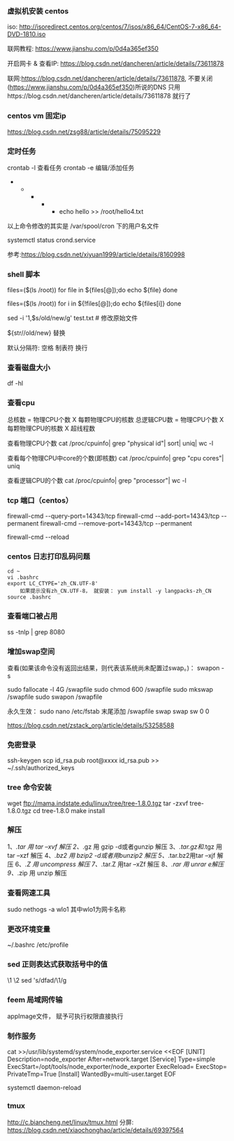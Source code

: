 ### 虚拟机安装 centos

iso: http://isoredirect.centos.org/centos/7/isos/x86_64/CentOS-7-x86_64-DVD-1810.iso

联网教程: https://www.jianshu.com/p/0d4a365ef350

开启网卡 & 查看IP: https://blog.csdn.net/dancheren/article/details/73611878

联网:https://blog.csdn.net/dancheren/article/details/73611878, 不要关闭(https://www.jianshu.com/p/0d4a365ef350)所说的DNS
只用https://blog.csdn.net/dancheren/article/details/73611878  就行了

### centos vm 固定ip
https://blog.csdn.net/zsg88/article/details/75095229


### 定时任务
crontab -l 查看任务
crontab -e 编辑/添加任务
* * * * * echo hello >> /root/hello4.txt

以上命令修改的其实是  /var/spool/cron 下的用户名文件

systemctl status crond.service


参考:https://blog.csdn.net/xiyuan1999/article/details/8160998


### shell 脚本
files=($(ls /root))
for file in ${files[@]);do
	echo ${file}
done

files=($(ls /root))
for i in ${!files[@]);do
	echo ${files[i]}
done

sed -i '1,$s/old/new/g' test.txt # 修改原始文件

${str//old/new} 替换

默认分隔符: 空格 制表符 换行

### 查看磁盘大小
 df -hl 

### 查看cpu
总核数 = 物理CPU个数 X 每颗物理CPU的核数 
总逻辑CPU数 = 物理CPU个数 X 每颗物理CPU的核数 X 超线程数

查看物理CPU个数
cat /proc/cpuinfo| grep "physical id"| sort| uniq| wc -l

查看每个物理CPU中core的个数(即核数)
cat /proc/cpuinfo| grep "cpu cores"| uniq

查看逻辑CPU的个数
cat /proc/cpuinfo| grep "processor"| wc -l


### tcp 端口（centos）
firewall-cmd --query-port=14343/tcp
firewall-cmd --add-port=14343/tcp --permanent
firewall-cmd --remove-port=14343/tcp --permanent

firewall-cmd --reload

### centos 日志打印乱码问题
```
cd ~
vi .bashrc
export LC_CTYPE='zh_CN.UTF-8'
	如果提示没有zh_CN.UTF-8， 就安装： yum install -y langpacks-zh_CN
source .bashrc
```

### 查看端口被占用
ss -tnlp | grep 8080


### 增加swap空间
查看(如果该命令没有返回出结果，则代表该系统尚未配置过swap。)：
swapon -s

sudo fallocate -l 4G /swapfile
sudo chmod 600 /swapfile
sudo mkswap /swapfile
sudo swapon /swapfile

永久生效：
sudo nano /etc/fstab
末尾添加
/swapfile   swap    swap    sw  0   0



https://blog.csdn.net/zstack_org/article/details/53258588


### 免密登录

ssh-keygen
scp id_rsa.pub root@xxxx
id_rsa.pub >> ~/.ssh/authorized_keys


### tree 命令安装
wget ftp://mama.indstate.edu/linux/tree/tree-1.8.0.tgz
tar -zxvf tree-1.8.0.tgz
cd tree-1.8.0
make install

### 解压
1、*.tar 用 tar –xvf 解压
2、*.gz 用 gzip -d或者gunzip 解压
3、*.tar.gz和*.tgz 用 tar –xzf 解压
4、*.bz2 用 bzip2 -d或者用bunzip2 解压
5、*.tar.bz2用tar –xjf 解压
6、*.Z 用 uncompress 解压
7、*.tar.Z 用tar –xZf 解压
8、*.rar 用 unrar e解压
9、*.zip 用 unzip 解压

### 查看网速工具
sudo nethogs -a wlo1
其中wlo1为网卡名称


### 更改环境变量
~/.bashrc
/etc/profile


### sed 正则表达式获取括号中的值
\1  \2
sed 's/dfad/\1/g


### feem 局域网传输
appImage文件， 赋予可执行权限直接执行


### 制作服务
cat >>/usr/lib/systemd/system/node_exporter.service <<EOF
[UNIT]
Description=node_exporter
After=network.target
[Service]
Type=simple
ExecStart=/opt/tools/node_exporter/node_exporter
ExecReload=
ExecStop=
PrivateTmp=True
[Install]
WantedBy=multi-user.target
EOF

systemctl daemon-reload


### tmux
http://c.biancheng.net/linux/tmux.html
分屏: https://blog.csdn.net/xiaochonghao/article/details/69397564

